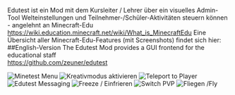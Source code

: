 Edutest ist ein Mod mit dem Kursleiter / Lehrer über ein visuelles Admin-Tool Welteinstellungen und Teilnehmer-/Schüler-Aktivitäten steuern können - angelehnt an Minecraft-Edu https://wiki.education.minecraft.net/wiki/What_is_MinecraftEdu
Eine Übersicht aller Minecraft-Edu-Features (mit Screenshots) findet sich hier:
##English-Version
The Edutest Mod provides a GUI frontend for the educational staff  
https://github.com/zeuner/edutest

![Minetest Menu](https://github.com/minetest4edu/edutest_minetest-education/blob/master/screenshots/minetestEDUMenu.png)
![Kreativmodus aktivieren](https://github.com/minetest4edu/edutest_minetest-education/blob/master/screenshots/kreativModus.png)
![Teleport to Player](https://github.com/minetest4edu/edutest_minetest-education/blob/master/screenshots/teleport2player.png)
![Edutest Messaging](https://github.com/minetest4edu/edutest_minetest-education/blob/master/screenshots/messaging.png)
![Freeze / Einfrieren](https://github.com/minetest4edu/edutest_minetest-education/blob/master/screenshots/einfrieren.png)
![Switch PVP](https://github.com/minetest4edu/edutest_minetest-education/blob/master/screenshots/pvp.png)
![Fliegen /Fly](https://github.com/minetest4edu/edutest_minetest-education/blob/master/screenshots/flugmodus.png)
